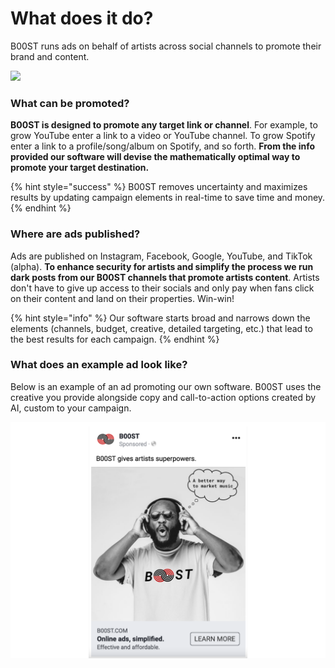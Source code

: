 # What does it do?

B00ST runs ads on behalf of artists across social channels to promote their brand and content.

![](../../.gitbook/assets/undraw\_how-it-works-B00ST-FAQ.png)

### What can be promoted?

**B00ST is designed to promote any target link or channel**. For example, to grow YouTube enter a link to a video or YouTube channel. To grow Spotify enter a link to a profile/song/album on Spotify, and so forth. **From the info provided our software will devise the mathematically optimal way to promote your target destination.**

{% hint style="success" %}
B00ST removes uncertainty and maximizes results by updating campaign elements in real-time to save time and money.
{% endhint %}

### Where are ads published?

Ads are published on Instagram, Facebook, Google, YouTube, and TikTok (alpha). **To enhance security for artists and simplify the process we run dark posts from our B00ST channels that promote artists content**. Artists don't have to give up access to their socials and only pay when fans click on their content and land on their properties. Win-win!

{% hint style="info" %}
Our software starts broad and narrows down the elements (channels, budget, creative, detailed targeting, etc.) that lead to the best results for each campaign.
{% endhint %}

### What does an example ad look like?

Below is an example of an ad promoting our own software. B00ST uses the creative you provide alongside copy and call-to-action options created by AI, custom to your campaign.

![](../../.gitbook/assets/ad-mock.png)

##
